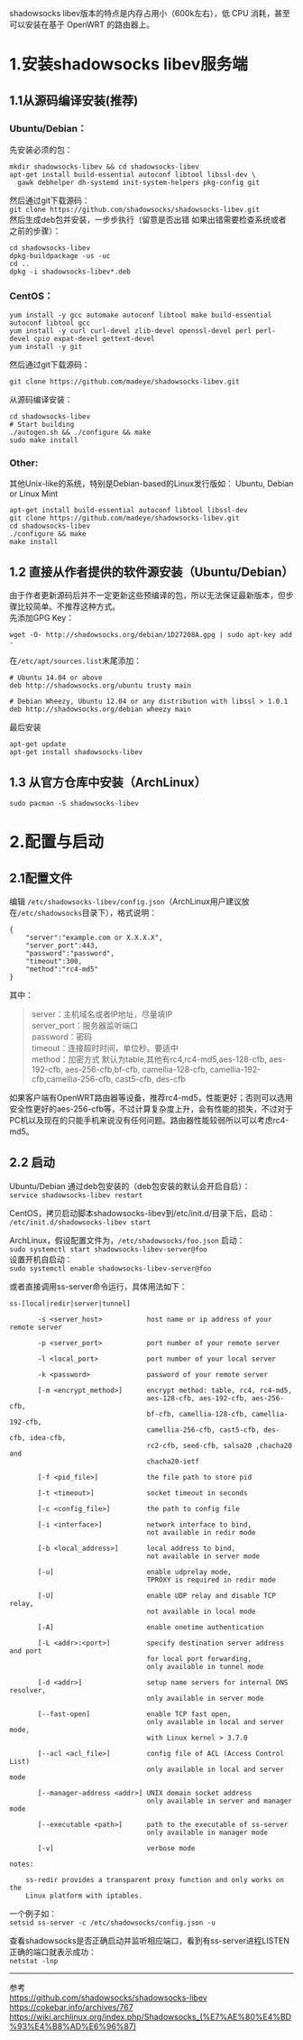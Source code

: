 shadowsocks libev版本的特点是内存占用小（600k左右），低 CPU 消耗，甚至可以安装在基于 OpenWRT 的路由器上。  

# 1.安装shadowsocks libev服务端

## 1.1从源码编译安装(推荐)

### Ubuntu/Debian：
先安装必须的包：  
```
mkdir shadowsocks-libev && cd shadowsocks-libev
apt-get install build-essential autoconf libtool libssl-dev \
  gawk debhelper dh-systemd init-system-helpers pkg-config git
```  
然后通过git下载源码：    
`git clone https://github.com/shadowsocks/shadowsocks-libev.git`  
然后生成deb包并安装，一步步执行（留意是否出错 如果出错需要检查系统或者之前的步骤）：  
```
cd shadowsocks-libev
dpkg-buildpackage -us -uc
cd ..
dpkg -i shadowsocks-libev*.deb
```

### CentOS：  
```
yum install -y gcc automake autoconf libtool make build-essential autoconf libtool gcc
yum install -y curl curl-devel zlib-devel openssl-devel perl perl-devel cpio expat-devel gettext-devel
yum install -y git
```
然后通过git下载源码：  
```
git clone https://github.com/madeye/shadowsocks-libev.git
```
从源码编译安装：  
```
cd shadowsocks-libev
# Start building
./autogen.sh && ./configure && make
sudo make install
```

### Other:
其他Unix-like的系统，特别是Debian-based的Linux发行版如： Ubuntu, Debian or Linux Mint  
```
apt-get install build-essential autoconf libtool libssl-dev
git clone https://github.com/madeye/shadowsocks-libev.git
cd shadowsocks-libev
./configure && make
make install
```

## 1.2 直接从作者提供的软件源安装（Ubuntu/Debian）
由于作者更新源码后并不一定更新这些预编译的包，所以无法保证最新版本，但步骤比较简单。不推荐这种方式。  
先添加GPG Key：  
```
wget -O- http://shadowsocks.org/debian/1D27208A.gpg | sudo apt-key add -
```
在`/etc/apt/sources.list`末尾添加：
```
# Ubuntu 14.04 or above
deb http://shadowsocks.org/ubuntu trusty main

# Debian Wheezy, Ubuntu 12.04 or any distribution with libssl > 1.0.1
deb http://shadowsocks.org/debian wheezy main
```
最后安装  
```
apt-get update
apt-get install shadowsocks-libev
```

## 1.3 从官方仓库中安装（ArchLinux）
```
sudo pacman -S shadowsocks-libev
```

# 2.配置与启动

## 2.1配置文件
编辑 `/etc/shadowsocks-libev/config.json`（ArchLinux用户建议放在`/etc/shadowsocks`目录下），格式说明：  
```
{
	"server":"example.com or X.X.X.X",
	"server_port":443,
	"password":"password",
	"timeout":300,
	"method":"rc4-md5"
}
```
其中：  
> server：主机域名或者IP地址，尽量填IP  
server_port：服务器监听端口  
password：密码  
timeout：连接超时时间，单位秒。要适中  
method：加密方式 默认为table,其他有rc4,rc4-md5,aes-128-cfb, aes-192-cfb, aes-256-cfb,bf-cfb, camellia-128-cfb, camellia-192-cfb,camellia-256-cfb, cast5-cfb, des-cfb  

如果客户端有OpenWRT路由器等设备，推荐rc4-md5，性能更好；否则可以选用安全性更好的aes-256-cfb等，不过计算复杂度上升，会有性能的损失，不过对于PC机以及现在的只能手机来说没有任何问题。路由器性能较弱所以可以考虑rc4-md5。  

## 2.2 启动

Ubuntu/Debian 通过deb包安装的（deb包安装的默认会开启自启）：  
`service shadowsocks-libev restart`  
 
CentOS，拷贝启动脚本shadowsocks-libev到/etc/init.d/目录下后，启动：  
`/etc/init.d/shadowsocks-libev start`  
 
ArchLinux，假设配置文件为，`/etc/shadowsocks/foo.json` 启动：  
`sudo systemctl start shadowsocks-libev-server@foo`  
设置开机自启动：  
`sudo systemctl enable shadowsocks-libev-server@foo` 

或者直接调用ss-server命令运行，具体用法如下：
```
ss-[local|redir|server|tunnel]

       -s <server_host>           host name or ip address of your remote server

       -p <server_port>           port number of your remote server

       -l <local_port>            port number of your local server

       -k <password>              password of your remote server

       [-m <encrypt_method>]      encrypt method: table, rc4, rc4-md5,
                                  aes-128-cfb, aes-192-cfb, aes-256-cfb,
                                  bf-cfb, camellia-128-cfb, camellia-192-cfb,
                                  camellia-256-cfb, cast5-cfb, des-cfb, idea-cfb,
                                  rc2-cfb, seed-cfb, salsa20 ,chacha20 and
                                  chacha20-ietf

       [-f <pid_file>]            the file path to store pid

       [-t <timeout>]             socket timeout in seconds

       [-c <config_file>]         the path to config file

       [-i <interface>]           network interface to bind,
                                  not available in redir mode

       [-b <local_address>]       local address to bind,
                                  not available in server mode

       [-u]                       enable udprelay mode,
                                  TPROXY is required in redir mode

       [-U]                       enable UDP relay and disable TCP relay,
                                  not available in local mode

       [-A]                       enable onetime authentication

       [-L <addr>:<port>]         specify destination server address and port
                                  for local port forwarding,
                                  only available in tunnel mode

       [-d <addr>]                setup name servers for internal DNS resolver,
                                  only available in server mode

       [--fast-open]              enable TCP fast open,
                                  only available in local and server mode,
                                  with Linux kernel > 3.7.0

       [--acl <acl_file>]         config file of ACL (Access Control List)
                                  only available in local and server mode

       [--manager-address <addr>] UNIX domain socket address
                                  only available in server and manager mode

       [--executable <path>]      path to the executable of ss-server
                                  only available in manager mode

       [-v]                       verbose mode

notes:

    ss-redir provides a transparent proxy function and only works on the
    Linux platform with iptables.
```
一个例子如：  
`setsid ss-server -c /etc/shadowsocks/config.json -u`  

查看shadowsocks是否正确启动并监听相应端口，看到有ss-server进程LISTEN正确的端口就表示成功：  
`netstat -lnp`  


***
参考  
https://github.com/shadowsocks/shadowsocks-libev  
https://cokebar.info/archives/767  
https://wiki.archlinux.org/index.php/Shadowsocks_(%E7%AE%80%E4%BD%93%E4%B8%AD%E6%96%87)